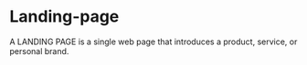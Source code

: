 # Landing-page
A LANDING PAGE is a single web page that introduces a product, service, or personal brand.

